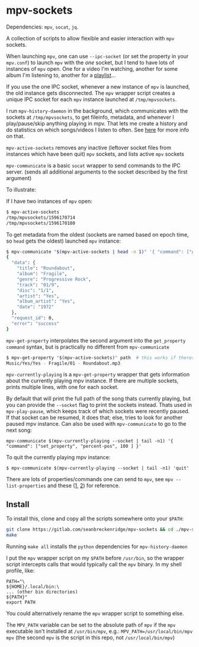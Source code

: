 # mpv-sockets

Dependencies: `mpv`, `socat`, `jq`.

A collection of scripts to allow flexible and easier interaction with `mpv` sockets.

When launching `mpv`, one can use `--ipc-socket` (or set the property in your `mpv.conf`) to launch `mpv` with the *one* socket, but I tend to have lots of instances of `mpv` open. One for a video I'm watching, another for some album I'm listening to, another for a [playlist](https://github.com/seanbreckenridge/plaintext-playlist)...

If you use the one IPC socket, whenever a new instance of `mpv` is launched, the old instance gets disconnected. The `mpv` wrapper script creates a unique IPC socket for each `mpv` instance launched at `/tmp/mpvsockets`.

I run `mpv-history-daemon` in the background, which communicates with the sockets at `/tmp/mpvsockets`, to get fileinfo, metadata, and whenever I play/pause/skip anything playing in mpv. That lets me create a history and do statistics on which songs/videos I listen to often. See [here](./DAEMON.md) for more info on that.


`mpv-active-sockets` removes any inactive (leftover socket files from instances which have been quit) `mpv` sockets, and lists active `mpv` sockets

`mpv-communicate` is a basic `socat` wrapper to send commands to the IPC server. (sends all additional arguments to the socket described by the first argument)

To illustrate:

If I have two instances of `mpv` open:

```bash
$ mpv-active-sockets
/tmp/mpvsockets/1596170714
/tmp/mpvsockets/1596170180
```

To get metadata from the oldest (sockets are named based on epoch time, so `head` gets the oldest) launched `mpv` instance:

```bash
$ mpv-communicate "$(mpv-active-sockets | head -n 1)" '{ "command": ["get_property", "metadata"] }' | jq
{
  "data": {
    "title": "Roundabout",
    "album": "Fragile",
    "genre": "Progressive Rock",
    "track": "01/9",
    "disc": "1/1",
    "artist": "Yes",
    "album_artist": "Yes",
    "date": "1972"
  },
  "request_id": 0,
  "error": "success"
}
```

`mpv-get-property` interpolates the second argument into the `get_property` `command` syntax, but is practically no different from `mpv-communicate`

```bash
$ mpv-get-property "$(mpv-active-sockets)" path  # this works if theres only one instance of mpv active
Music/Yes/Yes - Fragile/01 - Roundabout.mp3
```

`mpv-currently-playing` is a `mpv-get-property` wrapper that gets information about the currently playing mpv instance. If there are multiple sockets, prints multiple lines, with one for each socket.

By default that will print the full path of the song thats currently playing, but you can provide the `--socket` flag to print the sockets instead. Thats used in `mpv-play-pause`, which keeps track of which sockets were recently paused. If that socket can be resumed, it does that; else, tries to look for another paused mpv instance. Can also be used with `mpv-communicate` to go to the next song:

`mpv-communicate $(mpv-currently-playing --socket | tail -n1) '{ "command": ["set_property", "percent-pos", 100 ] }'`

To quit the currently playing mpv instance:

`$ mpv-communicate $(mpv-currently-playing --socket | tail -n1) 'quit'`

There are lots of properties/commands one can send to `mpv`, see `mpv --list-properties` and these ([1](https://stackoverflow.com/q/35013075/9348376), [2](https://stackoverflow.com/q/62582594/9348376)) for reference.

## Install

To install this, clone and copy all the scripts somewhere onto your `$PATH`:

```bash
git clone https://gitlab.com/seanbreckenridge/mpv-sockets && cd ./mpv-sockets
make
```

Running `make all` installs the `python` dependencies for `mpv-history-daemon`

I put the `mpv` wrapper script on my `$PATH` before `/usr/bin`, so the wrapper script intercepts calls that would typically call the `mpv` binary. In my shell profile, like:

```
PATH="\
${HOME}/.local/bin:\
... (other bin directories)
${PATH}"
export PATH
```

You could alternatively rename the `mpv` wrapper script to something else.

The `MPV_PATH` variable can be set to the absolute path of `mpv` if the `mpv` executable isn't installed at `/usr/bin/mpv`,  e.g.: `MPV_PATH=/usr/local/bin/mpv mpv` (the second `mpv` is the script in this repo, not `/usr/local/bin/mpv`)


